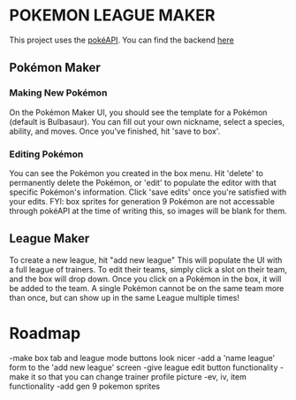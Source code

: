 # POKEMON LEAGUE MAKER

This project uses the [pokéAPI](https://pokeapi.co/).
You can find the backend [here](https://github.com/NicolaiGorden/phase-3-sinatra-react-project/commits/main)

## Pokémon Maker

### Making New Pokémon

On the Pokémon Maker UI, you should see the template for a Pokémon (default is Bulbasaur). You can fill out your own nickname, select a species, ability, and moves. Once you've finished, hit 'save to box'.

### Editing Pokémon

You can see the Pokémon you created in the box menu. Hit 'delete' to permanently delete the Pokémon, or 'edit' to populate the editor with that specific Pokémon's information. Click 'save edits' once you're satisfied with your edits.
FYI: box sprites for generation 9 Pokémon are not accessable through pokéAPI at the time of writing this, so images will be blank for them.

## League Maker

To create a new league, hit "add new league" This will populate the UI with a full league of trainers. To edit their teams, simply click a slot on their team, and the box will drop down. Once you click on a Pokémon in the box, it will be added to the team. A single Pokémon cannot be on the same team more than once, but can show up in the same League multiple times!

# Roadmap
-make box tab and league mode buttons look nicer
-add a 'name league' form to the 'add new league' screen
-give league edit button functionality
-make it so that you can change trainer profile picture
-ev, iv, item functionality
-add gen 9 pokemon sprites